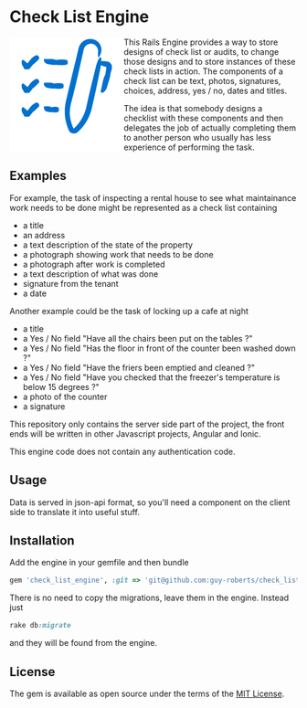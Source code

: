 # Check List Engine

<img align="left"  src="https://github.com/guy-roberts/check_list_engine/blob/master/docs/checklist_icon.png">

This Rails Engine provides a way to store designs of check list or audits, to change those designs and to store instances
of these check lists in action.  The components of a check list can be text, photos, signatures, choices, address, yes / no, dates and titles.

The idea is that somebody designs a checklist with these components and then delegates the job of actually completing them to another person who usually has
less experience of performing the task.


## Examples

For example, the task of inspecting a rental house to see what maintainance work needs to be done might be represented as a check list
containing

* a title
* an address
* a text description of the state of the property
* a photograph showing work that needs to be done
* a photograph after work is completed
* a text description of what was done
* signature from the tenant
* a date 

Another example could be the task of locking up a cafe at night

* a title
* a Yes / No field "Have all the chairs been put on the tables ?"
* a Yes / No field "Has the floor in front of the counter been washed down ?"
* a Yes / No field "Have the friers been emptied and cleaned ?"
* a Yes / No field "Have you checked that the freezer's temperature is below 15 degrees ?"
* a photo of the counter
* a signature


This repository only contains the server side part of the project, the front ends will be written in other
Javascript projects, Angular and Ionic.

This engine code does not contain any authentication code.



## Usage

Data is served in json-api format, so you'll need a component on the client side
to translate it into useful stuff.

## Installation
Add the engine in your gemfile and then bundle

```ruby
gem 'check_list_engine', :git => 'git@github.com:guy-roberts/check_list_engine.git' # Token based authentication for Rails JSON APIs
```

There is no need to copy the migrations, leave them in the engine. Instead just

```ruby
rake db:migrate
```

and they will be found from the engine.



## License
The gem is available as open source under the terms of the [MIT License](http://opensource.org/licenses/MIT).
